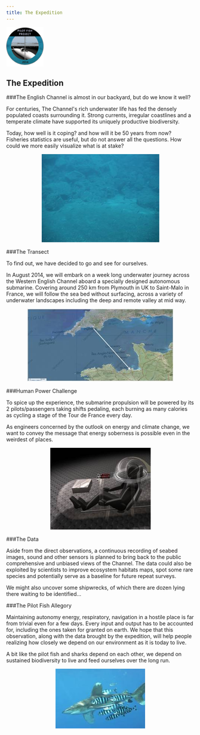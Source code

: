 ```yaml
---
title: The Expedition
---
```


<div class="row">
<div class="span1.5">

<img
 style="border: 0px solid ; width: 100px; height: 105px;"
 alt="logo" src="../img/LogoENL.gif">

</div>

<div class="span10.5">

## The Expedition

</div>
</div>

###The English Channel is almost in our backyard, but do we know it well?

For centuries, The Channel\'s rich underwater life has fed the densely populated coasts surrounding it. 
Strong currents, irregular coastlines and a temperate climate 
have supported its uniquely productive biodiversity.

Today, how well is it coping? and how will it be 50 years from now?
Fisheries statistics are useful, but do not answer all the questions. 
How could we more easily visualize what is at stake?

<div style="text-align: center;">

![](../img/seabed.jpg)

</div>

###The Transect

To find out, we have decided to go and see for ourselves.

In August 2014, we will embark on a week long underwater journey across the Western English Channel
aboard a specially designed autonomous submarine. 
Covering around 250 km from Plymouth in UK to Saint-Malo in France, 
we will follow the sea bed without surfacing, 
across a variety of underwater landscapes including the deep and remote valley at mid way.

<div style="text-align: center;">

![](../img/mapS.jpg)

</div>

###Human Power Challenge

To spice up the experience,
the submarine propulsion will be powered by its 2 pilots/passengers taking shifts pedaling, 
each burning as many calories as cycling a stage of the Tour de France every day. 

As engineers concerned by the outlook on energy and climate change, 
we want to convey the message that energy soberness is possible 
even in the weirdest of places.

<div style="text-align: center;">

![](../img/pedalageS.jpg)

</div>

###The Data

Aside from the direct observations, a continuous recording of seabed images, sound and other sensors is planned
to bring back to the public comprehensive and unbiased views of the Channel. 
The data could also be exploited by scientists to improve ecosystem habitats maps, 
spot some rare species and potentially serve as a baseline for future repeat surveys.

We might also uncover some shipwrecks, 
of which there are dozen lying there waiting to be identified\...

###The Pilot Fish Allegory

Maintaining autonomy energy, respiratory, navigation in a hostile place is far from trivial
even for a few days. Every input and output has to be accounted for, 
including the ones taken for granted on earth.
We hope that this observation, along with the data brought by the expedition, 
will help people realizing how closely we depend on our environment as it is today to live. 

A bit like the pilot fish and sharks depend on each other, 
we depend on sustained biodiversity to live and feed ourselves over the long run.

<div style="text-align: center;">

![](../img/pilot-fish.jpg)

</div>